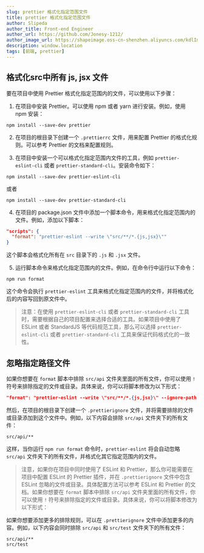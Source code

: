 ```yaml
---
slug: prettier 格式化指定范围文件 
title: prettier 格式化指定范围文件 
author: Slipeda
author_title: Front-end Engineer
author_url: https://github.com/Jonesy-1212/
author_image_url: https://shapeimage.oss-cn-shenzhen.aliyuncs.com/kdlImage/7e603d7eaa7741cdaf540ab85e900876-logo.jpg
description: window.location
tags: [前端, prettier]
---
```


<!-- truncate -->

## 格式化src中所有 js, jsx 文件

要在项目中使用 Prettier 格式化指定范围内的文件，可以使用以下步骤：

1. 在项目中安装 Prettier。可以使用 npm 或者 yarn 进行安装。例如，使用 npm 安装：

```
npm install --save-dev prettier
```

2. 在项目的根目录下创建一个 `.prettierrc` 文件，用来配置 Prettier 的格式化规则。可以参考 Prettier 的文档来配置规则。

3. 在项目中安装一个可以格式化指定范围内文件的工具，例如 `prettier-eslint-cli` 或者 `prettier-standard-cli`。安装命令如下：

```
npm install --save-dev prettier-eslint-cli
```

或者

```
npm install --save-dev prettier-standard-cli
```

4. 在项目的 package.json 文件中添加一个脚本命令，用来格式化指定范围内的文件。例如，添加以下脚本：

``` json
"scripts": {
  "format": "prettier-eslint --write \"src/**/*.{js,jsx}\""
}
```

这个脚本会格式化所有在 `src` 目录下的 `.js` 和 `.jsx` 文件。

5. 运行脚本命令来格式化指定范围内的文件。例如，在命令行中运行以下命令：

```
npm run format
```

这个命令会执行 `prettier-eslint` 工具来格式化指定范围内的文件，并将格式化后的内容写回到原文件中。

> 注意：在使用 `prettier-eslint-cli` 或者 `prettier-standard-cli` 工具时，需要根据自己的项目配置来选择合适的工具。如果项目中使用了 ESLint 或者 StandardJS 等代码规范工具，那么可以选择 `prettier-eslint-cli` 或者 `prettier-standard-cli` 工具来保证代码格式化的一致性。

## 忽略指定路径文件

如果你想要在 `format` 脚本中排除 `src/api` 文件夹里面的所有文件，你可以使用 `!` 符号来排除指定的文件或目录。具体来说，你可以将脚本修改为以下形式：

```json
"format": "prettier-eslint --write \"src/**/*.{js,jsx}\" --ignore-path .prettierignore"
```

然后，在项目的根目录下创建一个 `.prettierignore` 文件，并将需要排除的文件或目录添加到这个文件中。例如，以下内容会排除 `src/api` 文件夹下的所有文件：

```
src/api/**
```

这样，当你运行 `npm run format` 命令时，`prettier-eslint` 将会自动忽略 `src/api` 文件夹下的所有文件，并格式化其它指定范围内的文件。

> 注意，如果你在项目中同时使用了 ESLint 和 Prettier，那么你可能需要在项目中配置 ESLint 的 Prettier 插件，并在 `.prettierignore` 文件中包含 ESLint 忽略的文件或目录。具体配置方法可以参考 ESLint 和 Prettier 的文档。如果你想要在 `format` 脚本中排除 `src/api` 文件夹里面的所有文件，你可以使用 `!` 符号来排除指定的文件或目录。具体来说，你可以将脚本修改为以下形式：

如果你想要添加更多的排除规则，可以在 `.prettierignore` 文件中添加更多的内容。例如，以下内容会同时排除 `src/api` 和 `src/test` 文件夹下的所有文件：

```
src/api/**
src/test
```